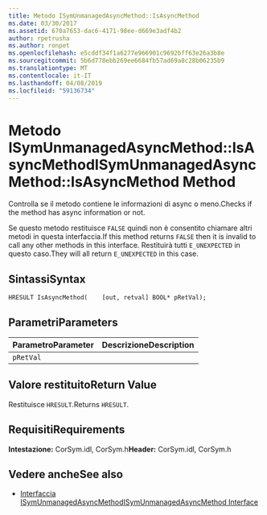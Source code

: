 ```yaml
---
title: Metodo ISymUnmanagedAsyncMethod::IsAsyncMethod
ms.date: 03/30/2017
ms.assetid: 670a7653-dac6-4171-98ee-d669e3adf4b2
author: rpetrusha
ms.author: ronpet
ms.openlocfilehash: e5cddf34f1a6277e966901c9692bff63e26a3b8e
ms.sourcegitcommit: 5b6d778ebb269ee6684fb57ad69a8c28b06235b9
ms.translationtype: MT
ms.contentlocale: it-IT
ms.lasthandoff: 04/08/2019
ms.locfileid: "59136734"
---
```

# <a name="isymunmanagedasyncmethodisasyncmethod-method"></a><span data-ttu-id="47240-102">Metodo ISymUnmanagedAsyncMethod::IsAsyncMethod</span><span class="sxs-lookup"><span data-stu-id="47240-102">ISymUnmanagedAsyncMethod::IsAsyncMethod Method</span></span>
<span data-ttu-id="47240-103">Controlla se il metodo contiene le informazioni di async o meno.</span><span class="sxs-lookup"><span data-stu-id="47240-103">Checks if the method has async information or not.</span></span>  
  
 <span data-ttu-id="47240-104">Se questo metodo restituisce `FALSE` quindi non è consentito chiamare altri metodi in questa interfaccia.</span><span class="sxs-lookup"><span data-stu-id="47240-104">If this method returns `FALSE` then it is invalid to call any other methods in this interface.</span></span> <span data-ttu-id="47240-105">Restituirà tutti `E_UNEXPECTED` in questo caso.</span><span class="sxs-lookup"><span data-stu-id="47240-105">They will all return `E_UNEXPECTED` in this case.</span></span>  
  
## <a name="syntax"></a><span data-ttu-id="47240-106">Sintassi</span><span class="sxs-lookup"><span data-stu-id="47240-106">Syntax</span></span>  
  
```idl  
HRESULT IsAsyncMethod(    [out, retval] BOOL* pRetVal);  
```  
  
## <a name="parameters"></a><span data-ttu-id="47240-107">Parametri</span><span class="sxs-lookup"><span data-stu-id="47240-107">Parameters</span></span>  
  
|<span data-ttu-id="47240-108">Parametro</span><span class="sxs-lookup"><span data-stu-id="47240-108">Parameter</span></span>|<span data-ttu-id="47240-109">Descrizione</span><span class="sxs-lookup"><span data-stu-id="47240-109">Description</span></span>|  
|---------------|-----------------|  
|`pRetVal`||  
  
## <a name="return-value"></a><span data-ttu-id="47240-110">Valore restituito</span><span class="sxs-lookup"><span data-stu-id="47240-110">Return Value</span></span>  
 <span data-ttu-id="47240-111">Restituisce `HRESULT`.</span><span class="sxs-lookup"><span data-stu-id="47240-111">Returns `HRESULT`.</span></span>  
  
## <a name="requirements"></a><span data-ttu-id="47240-112">Requisiti</span><span class="sxs-lookup"><span data-stu-id="47240-112">Requirements</span></span>  
 <span data-ttu-id="47240-113">**Intestazione:** CorSym.idl, CorSym.h</span><span class="sxs-lookup"><span data-stu-id="47240-113">**Header:** CorSym.idl, CorSym.h</span></span>  
  
## <a name="see-also"></a><span data-ttu-id="47240-114">Vedere anche</span><span class="sxs-lookup"><span data-stu-id="47240-114">See also</span></span>

- [<span data-ttu-id="47240-115">Interfaccia ISymUnmanagedAsyncMethod</span><span class="sxs-lookup"><span data-stu-id="47240-115">ISymUnmanagedAsyncMethod Interface</span></span>](../../../../docs/framework/unmanaged-api/diagnostics/isymunmanagedasyncmethod-interface.md)
